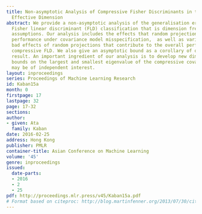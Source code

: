 ```yaml
---
title: Non-asymptotic Analysis of Compressive Fisher Discriminants in terms of the
  Effective Dimension
abstract: We provide a non-asymptotic analysis of the generalisation error of compressive
  Fisher linear discriminant (FLD) classification that is dimension free under mild
  assumptions. Our analysis includes the effects that random projection has on classification
  performance under covariance model misspecification,  as well as various good and
  bad effects of random projections that contribute to the overall performance of
  compressive FLD. We also give an asymptotic bound as a corollary of our finite sample
  result. An important ingredient of our analysis is to develop new dimension-free
  bounds on the largest and smallest eigenvalue of the compressive covariance,  which
  may be of independent interest.
layout: inproceedings
series: Proceedings of Machine Learning Research
id: Kaban15a
month: 0
firstpage: 17
lastpage: 32
page: 17-32
sections: 
author:
- given: Ata
  family: Kaban
date: 2016-02-25
address: Hong Kong
publisher: PMLR
container-title: Asian Conference on Machine Learning
volume: '45'
genre: inproceedings
issued:
  date-parts:
  - 2016
  - 2
  - 25
pdf: http://proceedings.mlr.press/v45/Kaban15a.pdf
# Format based on citeproc: http://blog.martinfenner.org/2013/07/30/citeproc-yaml-for-bibliographies/
---
```

